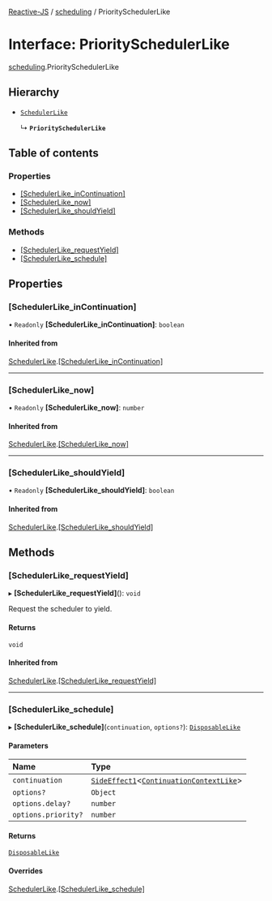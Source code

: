 [Reactive-JS](../README.md) / [scheduling](../modules/scheduling.md) / PrioritySchedulerLike

# Interface: PrioritySchedulerLike

[scheduling](../modules/scheduling.md).PrioritySchedulerLike

## Hierarchy

- [`SchedulerLike`](scheduling.SchedulerLike.md)

  ↳ **`PrioritySchedulerLike`**

## Table of contents

### Properties

- [[SchedulerLike\_inContinuation]](scheduling.PrioritySchedulerLike.md#[schedulerlike_incontinuation])
- [[SchedulerLike\_now]](scheduling.PrioritySchedulerLike.md#[schedulerlike_now])
- [[SchedulerLike\_shouldYield]](scheduling.PrioritySchedulerLike.md#[schedulerlike_shouldyield])

### Methods

- [[SchedulerLike\_requestYield]](scheduling.PrioritySchedulerLike.md#[schedulerlike_requestyield])
- [[SchedulerLike\_schedule]](scheduling.PrioritySchedulerLike.md#[schedulerlike_schedule])

## Properties

### [SchedulerLike\_inContinuation]

• `Readonly` **[SchedulerLike\_inContinuation]**: `boolean`

#### Inherited from

[SchedulerLike](scheduling.SchedulerLike.md).[[SchedulerLike_inContinuation]](scheduling.SchedulerLike.md#[schedulerlike_incontinuation])

___

### [SchedulerLike\_now]

• `Readonly` **[SchedulerLike\_now]**: `number`

#### Inherited from

[SchedulerLike](scheduling.SchedulerLike.md).[[SchedulerLike_now]](scheduling.SchedulerLike.md#[schedulerlike_now])

___

### [SchedulerLike\_shouldYield]

• `Readonly` **[SchedulerLike\_shouldYield]**: `boolean`

#### Inherited from

[SchedulerLike](scheduling.SchedulerLike.md).[[SchedulerLike_shouldYield]](scheduling.SchedulerLike.md#[schedulerlike_shouldyield])

## Methods

### [SchedulerLike\_requestYield]

▸ **[SchedulerLike_requestYield]**(): `void`

Request the scheduler to yield.

#### Returns

`void`

#### Inherited from

[SchedulerLike](scheduling.SchedulerLike.md).[[SchedulerLike_requestYield]](scheduling.SchedulerLike.md#[schedulerlike_requestyield])

___

### [SchedulerLike\_schedule]

▸ **[SchedulerLike_schedule]**(`continuation`, `options?`): [`DisposableLike`](util.DisposableLike.md)

#### Parameters

| Name | Type |
| :------ | :------ |
| `continuation` | [`SideEffect1`](../modules/functions.md#sideeffect1)<[`ContinuationContextLike`](scheduling.ContinuationContextLike.md)\> |
| `options?` | `Object` |
| `options.delay?` | `number` |
| `options.priority?` | `number` |

#### Returns

[`DisposableLike`](util.DisposableLike.md)

#### Overrides

[SchedulerLike](scheduling.SchedulerLike.md).[[SchedulerLike_schedule]](scheduling.SchedulerLike.md#[schedulerlike_schedule])
